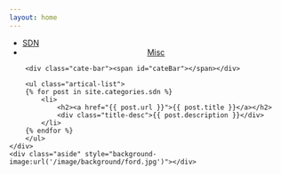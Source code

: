```yaml
---
layout: home
---
```


<div class="index-content algorithm">
    <div class="section">
        <ul class="artical-cate">
            <li style="text-align:left;" class="on"><a href="/"><span>SDN</span></a></li>
            <li style="text-align:center;"><a href="/misc"><span>Misc</span></a></li>
        </ul>

        <div class="cate-bar"><span id="cateBar"></span></div>

        <ul class="artical-list">
        {% for post in site.categories.sdn %}
            <li>
                <h2><a href="{{ post.url }}">{{ post.title }}</a></h2>
                <div class="title-desc">{{ post.description }}</div>
            </li>
        {% endfor %}
        </ul>
    </div>
    <div class="aside" style="background-image:url('/image/background/ford.jpg')"></div>
</div>
